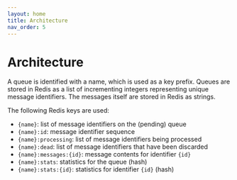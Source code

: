 ```yaml
---
layout: home
title: Architecture
nav_order: 5
---
```


# Architecture

A queue is identified with a name, which is used as a key prefix.
Queues are stored in Redis as a list of incrementing integers representing unique message identifiers.
The messages itself are stored in Redis as strings.

The following Redis keys are used:
- `{name}`: list of message identifiers on the (pending) queue
- `{name}:id`: message identifier sequence
- `{name}:processing`: list of message identifiers being processed
- `{name}:dead`: list of message identifiers that have been discarded
- `{name}:messages:{id}`: message contents for identifier `{id}`
- `{name}:stats`: statistics for the queue (hash)
- `{name}:stats:{id}`: statistics for identifier `{id}` (hash)
